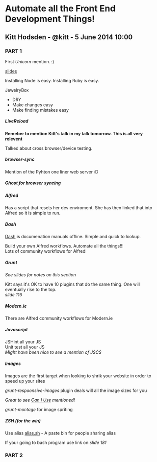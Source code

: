 #  Automate all the Front End Development Things!
## Kitt Hodsden - @kitt - 5 June 2014 10:00

### PART 1

First *Unicorn* mention. :)

[slides](http://ki.tt/sotr)

Installing Node is easy. Installing Ruby is easy.

JewelryBox

- DRY
- Make changes easy
- Make finding mistakes easy

##### LiveReload

**Remeber to mention Kitt's talk in my talk tomorrow. This is all very relevent**

Talked about cross browser/device testing.

##### browser-sync

Mention of the Pyhton one liner web server :D

##### Ghost for browser syncing

##### Alfred

Has a script that resets her dev enviroment. She has then linked that into Alfred so it is simple to run.

##### Dash

[Dash](http://kapeli.com/dash) is documenation manuals offline. Simple and quick to lookup.

Build your own Alfred workflows. Automate all the things!!!  
Lots of community workflows for Alfred

##### Grunt

*See slides for notes on this section*

Kitt says it's OK to have 10 plugins that do the same thing. One will eventually rise to the top.  
*slide 116*

##### Modern.ie

There are Alfred community workflows for Modern.ie

##### Javascript

JSHint all your JS  
Unit test all your JS  
*Might have been nice to see a mention of JSCS*

##### Images

Images are the first target when looking to shrik your website in order to speed up your sites

*grunt-respoonsive-images* plugin deals will all the image sizes for you

*Great to see [Can I Use](http://caniuse.com) mentioned!*

*grunt-montage* for image spriting

##### ZSH (for the win)

Use alias
[alias.sh](http://alias.sh) - A paste bin for people sharing alias

If your going to bash program use link on *slide 181*


### PART 2



